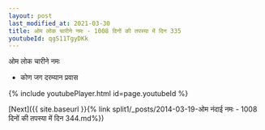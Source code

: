 ```yaml
---
layout: post
last_modified_at: 2021-03-30
title: ओम लोक चारीने नमः - 1008 दिनों की तपस्या में दिन 335
youtubeId: qgS11TgyDKk
---
```

 
 
 ओम लोक चारीने नमः  
 
 -  कोण जग दरम्यान प्रवास 
 
  
 
  
 
 
 
 
 
 


{% include youtubePlayer.html id=page.youtubeId %}
 
[Next]({{ site.baseurl }}{% link  split1/_posts/2014-03-19-ओम नंदाई नमः - 1008 दिनों की तपस्या में दिन 344.md%})
 

